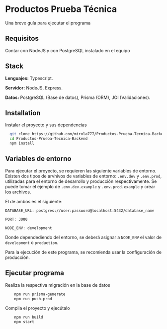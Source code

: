 
# Productos Prueba Técnica

Una breve guía para ejecutar el programa

## Requisitos

Contar con NodeJS y con PostgreSQL instalado en el equipo
## Stack

**Lenguajes:** Typescript.

**Servidor:** NodeJS, Express.

**Datos:** PostgreSQL (Base de datos), Prisma (ORM), JOI (Validaciones).



## Installation

Instalar el proyecto y sus dependencias

```bash
  git clone https://github.com/mirola777/Productos-Prueba-Tecnica-Backend.git
  cd Productos-Prueba-Tecnica-Backend
  npm install
```
    
## Variables de entorno

Para ejecutar el proyecto, se requieren las siguiente variables de entorno. Existen dos tipos de arvhivos de variables de entorno: `.env.dev` y `.env.prod`, utilizadas para el entorno de desarrollo y producción respectivamente. Se puede tomar el ejemplo de `.env.dev.example` y `.env.prod.example` y crear los archivos.

El de ambos es el siguiente:

`DATABASE_URL: postgres://user:password@localhost:5432/database_name`

`PORT: 3000`

`NODE_ENV: development`

Donde dependediendo del entorno, se deberá asignar a `NODE_ENV` el valor de `development` o `production`.

Para la ejecución de este programa, se recomienda usar la configuración de producción.


## Ejecutar programa

Realiza la respectiva migración en la base de datos

```bash
    npm run prisma-generate
    npm run push-prod
```

Compila el proyecto y ejecútalo

```bash
    npm run build
    npm start
```
